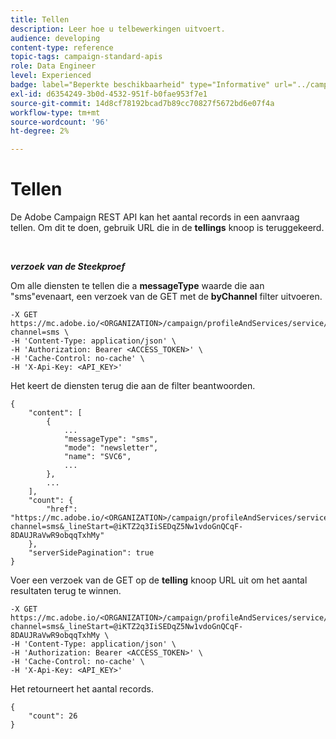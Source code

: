 ```yaml
---
title: Tellen
description: Leer hoe u telbewerkingen uitvoert.
audience: developing
content-type: reference
topic-tags: campaign-standard-apis
role: Data Engineer
level: Experienced
badge: label="Beperkte beschikbaarheid" type="Informative" url="../campaign-standard-migration-home.md" tooltip="Beperkt tot gemigreerde gebruikers in Campaign Standard"
exl-id: d6354249-3b0d-4532-951f-b0fae953f7e1
source-git-commit: 14d8cf78192bcad7b89cc70827f5672bd6e07f4a
workflow-type: tm+mt
source-wordcount: '96'
ht-degree: 2%

---
```


# Tellen

De Adobe Campaign REST API kan het aantal records in een aanvraag tellen. Om dit te doen, gebruik URL die in de **tellings** knoop is teruggekeerd.

<br/>

***verzoek van de Steekproef***

Om alle diensten te tellen die a **messageType** waarde die aan &quot;sms&quot;evenaart, een verzoek van de GET met de **byChannel** filter uitvoeren.

```
-X GET https://mc.adobe.io/<ORGANIZATION>/campaign/profileAndServices/service/byChannel?channel=sms \
-H 'Content-Type: application/json' \
-H 'Authorization: Bearer <ACCESS_TOKEN>' \
-H 'Cache-Control: no-cache' \
-H 'X-Api-Key: <API_KEY>'
```

Het keert de diensten terug die aan de filter beantwoorden.

```
{
    "content": [
        {
            ...
            "messageType": "sms",
            "mode": "newsletter",
            "name": "SVC6",
            ...
        },
        ...
    ],
    "count": {
        "href": "https://mc.adobe.io/<ORGANIZATION>/campaign/profileAndServices/service/byChannel/_count?channel=sms&_lineStart=@iKTZ2q3IiSEDqZ5Nw1vdoGnQCqF-8DAUJRaVwR9obqqTxhMy"
    },
    "serverSidePagination": true
}
```

Voer een verzoek van de GET op de **telling** knoop URL uit om het aantal resultaten terug te winnen.

```
-X GET https://mc.adobe.io/<ORGANIZATION>/campaign/profileAndServices/service/byChannel/_count?channel=sms&_lineStart=@iKTZ2q3IiSEDqZ5Nw1vdoGnQCqF-8DAUJRaVwR9obqqTxhMy \
-H 'Content-Type: application/json' \
-H 'Authorization: Bearer <ACCESS_TOKEN>' \
-H 'Cache-Control: no-cache' \
-H 'X-Api-Key: <API_KEY>'
```

Het retourneert het aantal records.

```
{
    "count": 26
}
```
